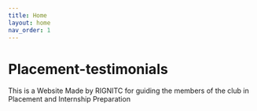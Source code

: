 ```yaml
---
title: Home
layout: home
nav_order: 1
---
```

# Placement-testimonials

This is a Website Made by RIGNITC for guiding the members of the club in Placement and Internship Preparation